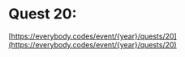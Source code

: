 # Quest 20: 

[https://everybody.codes/event/{year}/quests/20](https://everybody.codes/event/{year}/quests/20)
